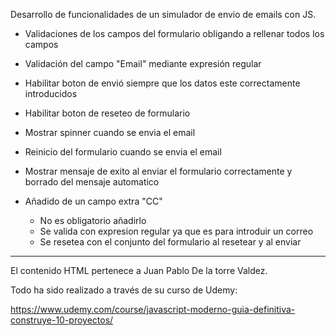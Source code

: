 Desarrollo de funcionalidades de un simulador de envio de emails con JS.

- Validaciones de los campos del formulario obligando a rellenar todos los campos
- Validación del campo "Email" mediante expresión regular
- Habilitar boton de envió siempre que los datos este correctamente introducidos
- Habilitar boton de reseteo de formulario
- Mostrar spinner cuando se envia el email
- Reinicio del formulario cuando se envia el email
- Mostrar mensaje de exito al enviar el formulario correctamente y borrado del mensaje automatico
- Añadido de un campo extra "CC"

    - No es obligatorio añadirlo
    - Se valida con expresion regular ya que es para introduir un correo
    - Se resetea con el conjunto del formulario al resetear y al enviar

----------------------------------------------------------------------------------------

El contenido HTML pertenece a Juan Pablo De la torre Valdez. 


Todo ha sido realizado a través de su curso de Udemy:

https://www.udemy.com/course/javascript-moderno-guia-definitiva-construye-10-proyectos/